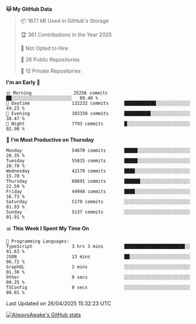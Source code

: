 <!--START_SECTION:waka-->
**🐱 My GitHub Data** 

> 📦 167.1 kB Used in GitHub's Storage 
 > 
> 🏆 361 Contributions in the Year 2025
 > 
> 🚫 Not Opted to Hire
 > 
> 📜 26 Public Repositories 
 > 
> 🔑 12 Private Repositories 
 > 
**I'm an Early 🐤** 

```text
🌞 Morning                25256 commits       ██░░░░░░░░░░░░░░░░░░░░░░░   09.40 % 
🌆 Daytime                132232 commits      ████████████░░░░░░░░░░░░░   49.23 % 
🌃 Evening                103338 commits      ██████████░░░░░░░░░░░░░░░   38.47 % 
🌙 Night                  7793 commits        █░░░░░░░░░░░░░░░░░░░░░░░░   02.90 % 
```
📅 **I'm Most Productive on Thursday** 

```text
Monday                   54670 commits       █████░░░░░░░░░░░░░░░░░░░░   20.35 % 
Tuesday                  55815 commits       █████░░░░░░░░░░░░░░░░░░░░   20.78 % 
Wednesday                42179 commits       ████░░░░░░░░░░░░░░░░░░░░░   15.70 % 
Thursday                 60691 commits       ██████░░░░░░░░░░░░░░░░░░░   22.59 % 
Friday                   44948 commits       ████░░░░░░░░░░░░░░░░░░░░░   16.73 % 
Saturday                 5179 commits        ░░░░░░░░░░░░░░░░░░░░░░░░░   01.93 % 
Sunday                   5137 commits        ░░░░░░░░░░░░░░░░░░░░░░░░░   01.91 % 
```


📊 **This Week I Spent My Time On** 

```text
💬 Programming Languages: 
TypeScript               3 hrs 3 mins        ███████████████████████░░   91.63 % 
JSON                     13 mins             ██░░░░░░░░░░░░░░░░░░░░░░░   06.72 % 
GraphQL                  2 mins              ░░░░░░░░░░░░░░░░░░░░░░░░░   01.38 % 
Other                    0 secs              ░░░░░░░░░░░░░░░░░░░░░░░░░   00.25 % 
TSConfig                 0 secs              ░░░░░░░░░░░░░░░░░░░░░░░░░   00.01 % 
```


 Last Updated on 26/04/2025 15:32:23 UTC
<!--END_SECTION:waka-->

[![AlwaysAwake's GitHub stats](https://github-readme-stats.vercel.app/api?username=AlwaysAwake&show_icons=true&theme=github_dark&count_private=true)](https://github.com/AlwaysAwake/AlwaysAwake)
